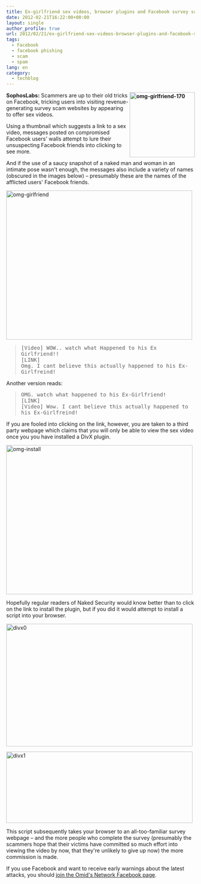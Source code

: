 ```yaml
---
title: Ex-girlfriend sex videos, browser plugins and Facebook survey scams
date: 2012-02-21T16:22:00+00:00
layout: single
author_profile: true
url: 2012/02/21/ex-girlfriend-sex-videos-browser-plugins-and-facebook-survey-scams/
tags:
  - Facebook
  - facebook phishing
  - scam
  - spam
lang: en
category: 
  - techblog
---
```

**[<img title="omg-girlfriend-170" border="0" alt="omg-girlfriend-170" align="right" src="http://lh5.ggpht.com/-9L4BgI7WywI/T0O66MD9TCI/AAAAAAAAE5o/sF3dlSwuJfw/omg-girlfriend-170_thumb.jpg?imgmax=800" width="174" height="174" />](http://lh5.ggpht.com/-vmOud57TbcU/T0O6mMjV6yI/AAAAAAAAE5g/0lDrD-uzHfQ/s1600-h/omg-girlfriend-170%25255B2%25255D.jpg)SophosLabs:** Scammers are up to their old tricks on Facebook, tricking users into visiting revenue-generating survey scam websites by appearing to offer sex videos. 

Using a thumbnail which suggests a link to a sex video, messages posted on compromised Facebook users' walls attempt to lure their unsuspecting Facebook friends into clicking to see more. 

And if the use of a saucy snapshot of a naked man and woman in an intimate pose wasn't enough, the messages also include a variety of names (obscured in the images below) – presumably these are the names of the afflicted users' Facebook friends. 

[<img title="omg-girlfriend" border="0" alt="omg-girlfriend" src="http://lh6.ggpht.com/-yLwZm0HmGIw/T0O8GGv-ZuI/AAAAAAAAE54/wfSxucH6iek/omg-girlfriend_thumb%25255B2%25255D.jpg?imgmax=800" width="497" height="399" />](http://lh5.ggpht.com/-3NtnCavX2ic/T0O7K5z2hzI/AAAAAAAAE5w/59ehtjwBS74/s1600-h/omg-girlfriend%25255B4%25255D.jpg) 

> <tt>[Video] WOW.. watch what Happened to his Ex Girlfriend!!</tt>  
> <tt>[LINK]</tt>  
> <tt>Omg. I cant believe this actually happened to his Ex-Girlfreind!</tt>

Another version reads: 

> <tt>OMG. watch what happened to his Ex-Girlfriend!</tt>  
> <tt>[LINK]</tt>  
> <tt>[Video] Wow. I cant believe this actually happened to his Ex-Girlfreind!</tt>

If you are fooled into clicking on the link, however, you are taken to a third party webpage which claims that you will only be able to view the sex video once you you have installed a DivX plugin. 

[<img title="omg-install" border="0" alt="omg-install" src="http://lh3.ggpht.com/-CiZ3K0l_9t4/T0O8lsll8-I/AAAAAAAAE6I/sXZaQR2lGC4/omg-install_thumb%25255B2%25255D.jpg?imgmax=800" width="498" height="399" />](http://lh6.ggpht.com/-ECv6vKxZlWk/T0O8ZpQQwEI/AAAAAAAAE6A/SlhinE7FArU/s1600-h/omg-install%25255B4%25255D.jpg) 

Hopefully regular readers of Naked Security would know better than to click on the link to install the plugin, but if you did it would attempt to install a script into your browser. 

[<img title="divx0" border="0" alt="divx0" src="http://lh3.ggpht.com/-SjGMkqvRozo/T0O9MopZETI/AAAAAAAAE6Y/5V63OsqVZ08/divx0_thumb%25255B2%25255D.jpg?imgmax=800" width="498" height="328" />](http://lh6.ggpht.com/-K77hodlcQIM/T0O8z7dzBSI/AAAAAAAAE6Q/H1SdxXh5Aqo/s1600-h/divx0%25255B4%25255D.jpg) 

[<img title="divx1" border="0" alt="divx1" src="http://lh3.ggpht.com/-zg1TB7Et52o/T0O9pxDQoMI/AAAAAAAAE6o/lVNU3sX6VGU/divx1_thumb%25255B2%25255D.jpg?imgmax=800" width="498" height="191" />](http://lh4.ggpht.com/-K1_9aab4vUM/T0O9WJRArvI/AAAAAAAAE6g/3Yf3L30bfhg/s1600-h/divx1%25255B4%25255D.jpg) 

This script subsequently takes your browser to an all-too-familiar survey webpage – and the more people who complete the survey (presumably the scammers hope that their victims have committed so much effort into viewing the video by now, that they're unlikely to give up now) the more commission is made. 

If you use Facebook and want to receive early warnings about the latest attacks, you should <a href="https://www.facebook.com/omidsnetwork/" target="_blank">join the Omid's Network Facebook page</a>.